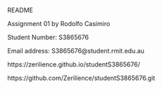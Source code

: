 <p>README</p>
<p>Assignment 01 by Rodolfo Casimiro</p>
<p>Student Number: S3865676</p>
<p>Email address: S3865676@student.rmit.edu.au</p>
<p>https://zerilience.github.io/studentS3865676/</p>
<p>https://github.com/Zerilience/studentS3865676.git</p>
